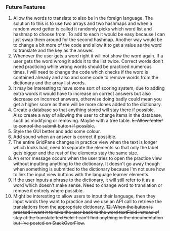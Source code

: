 ### Future Features

1. Allow the words to translate to also be in the foreign language. The solution to this is to use two arrays and two hashmaps and when a random word getter is called it randomly picks which word list and hashmap to choose from. To add to each it would be easy because I can just swap them around for the second hashmap.
 Another way would be to change a bit more of the code and allow it to get a value as the word to translate and the key as the answer. 
2. Whenever the user gets a word right it will not show the word again. If a user gets the word wrong it adds it to the list twice. Correct words don't need practicing while wrong words should be practiced numerous times. I will need to change the code which checks if the word is contained already and also and some code to remove words from the dictionary and the array list words. 
3. It may be interesting to have some sort of scoring system, due to adding extra words it would have to increase on correct answers but also decrease on incorrect answers, otherwise doing badly could mean you get a higher score as there will be more clones added to the dictionary. 
4. Create a database so that anything stored will stay there if possible. Also create a way of allowing the user to change items in the database, such as modifying or removing. Maybe with a tree table. 
~~5. Allow 'enter' to control the submit button if possible.~~ 
6. Style the GUI better and add some colour. 
7. Add sound when an answer is correct if possible. 
8. The entire GridPane changes in practice view when the text is longer which looks bad, need to separate the elements so that only the label gets bigger and the rest of the elements stay the same size. 
9. An error message occurs when the user tries to open the practice view without inputting anything to the dictionary. It doesn't go away though when something is submitted to the dictionary because I'm not sure how to link the input view buttons with the language learner elements. 
10. If the user inputs a phrase to the dictionary, it will still refer to it as a word which doesn't make sense. Need to change word to translation or remove it entirely where possible.  
11. Might be interesting to allow users to input their language, then they input words they want to practice and we use an API call to retrieve the translations from the appropriate dictionary.
~~12. When the button is pressed I want it to take the user back to the word textField instead of stay at the translate textField. I can't find anything in the documentation but I've posted on StackOverFlow.~~ 